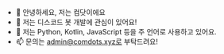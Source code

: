 - 👋 안녕하세요, 저는 컴닷이에요
- 👀 저는 디스코드 봇 개발에 관심이 있어요!
- 🌱 저는 Python, Kotlin, JavaScript 등을 주 언어로 사용하고 있어요.
- 📫 문의는 admin@comdots.xyz로 부탁드려요!

